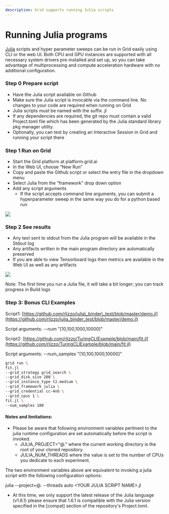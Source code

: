 ```yaml
---
description: Grid supports running Julia scripts
---
```


# Running Julia programs

[Julia](https://julialang.org/) scripts and hyper parameter sweeps can be run in Grid easily using CLI or the web UI. Both CPU and GPU instances are supported with all necessary system drivers pre-installed and set up, so you can take advantage of multiprocessing and compute acceleration hardware with no additional configuration. 

### **Step 0 Prepare script**

* Have the Julia script available on Github
* Make sure the Julia script is invocable via the command line. No changes to your code are required when running on Grid
* Julia scripts must be named with the suffix .jl
* If any dependencies are required, the git repo must contain a valid Project.toml file which has been generated by the Julia standard library pkg manager utility.
* Optionally, you can test by creating an Interactive Session in Grid and running your script there

### **Step 1 Run on Grid**

* Start the Grid platform at platform.grid.ai
* In the Web UI, choose “New Run”
* Copy and paste the Github script or select the entry file in the dropdown menu
* Select Julia from the “framework” drop down option
* Add any script arguments
  * If the script accepts command line arguments, you can submit a hyperparameter sweep in the same way you do for a python based run

![](https://lh3.googleusercontent.com/aP5tZCI5BtNjhCorLAx6lHrs_ECMyUfN9dk6HjUDIlZ_68vc2Hz-fNikoBXnUfC-_dgKnTDBAC1swRnICHgzbQxTg72ZRpHNQns8o4XSEn3HyxK8Qt03RgyNGCmDDE6dkK0g3iBx)

### **Step 2 See results**

* Any text sent to stdout from the Julia program will be available in the Stdout log
* Any artifacts written in the main program directory are automatically preserved 
* If you are able to view Tensorboard logs then metrics are available in the Web UI as well as any artifacts

![](https://lh6.googleusercontent.com/18pj3mxcodvOfJ7WARaL-09fqHz1nFPytk99-fznMvRaFzCZ_qlBgS_7V3r0dVVzPvQwfPZgdmPypcMiB4p0Ix6aSq3yNHQAQtQ4ljXH_L7q9e5pBVhcGMRY8bn62lZ3c491d26v)

Note: The first time you run a Julia file, it will take a bit longer; you can track progress in Build logs

### **Step 3: Bonus CLI Examples**

Script1: [https://github.com/rlizzo/julia\_binder\_test/blob/master/demo.jl](https://github.com/rlizzo/julia_binder_test/blob/master/demo.jl) 

Script arguments: --num "\[10,100,1000,10000\]"

Script2: [https://github.com/rlizzo/TuringCLIExample/blob/main/fit.jl](https://github.com/rlizzo/TuringCLIExample/blob/main/fit.jl)

Script arguments: --num\_samples "\[10,100,1000,10000\]"

```bash
grid run \
fit.jl
--grid_strategy grid_search \
--grid_disk_size 200 \
--grid_instance_type t2.medium \
--grid_framework julia \
--grid_credential cc-4nb \
--grid_cpus 1 \
fit.jl \
--num_samples 100
```

#### Notes and limitations:

* Please be aware that following environment variables pertinent to the julia runtime configuration are set automatically before the script is invoked.
  * JULIA\_PROJECT="@." where the current working directory is the root of your cloned repository.
  * JULIA\_NUM\_THREADS where the value is set to the number of CPUs you dedicate to each experiment.

The two environment variables above are equivalent to invoking a julia script with the following configuration options:

julia --project=@. --threads auto &lt;YOUR JULIA SCRIPT NAME&gt;.jl

* At this time, we only support the latest release of the Julia language \(v1.6.1\) please ensure that 1.6.1 is compatible with the Julia version specified in the \[compat\] section of the repository's Project.toml.

